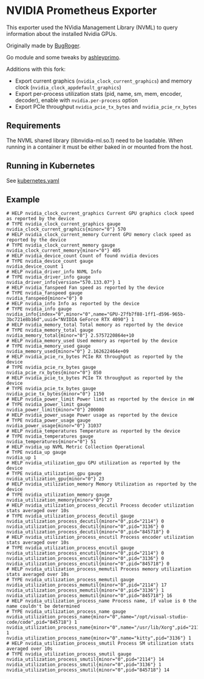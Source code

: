 # NVIDIA Prometheus Exporter

This exporter used the NVidia Management Library (NVML) to query information
about the installed Nvidia GPUs.

Originally made by [BugRoger](https://github.com/BugRoger/nvidia-exporter).

Go module and some tweaks by [ashleyprimo](https://github.com/ashleyprimo/nvidia-exporter).

Additions with this fork:
* Export current graphics (`nvidia_clock_current_graphics`) and memory clock (`nvidia_clock_appdefault_graphics`)
* Export per-process utilization stats (pid, name, sm, mem, encoder, decoder), enable with `nvidia.per-process` option
* Export PCIe throughput `nvidia_pcie_tx_bytes` and `nvidia_pcie_rx_bytes`

## Requirements

The NVML shared library (libnvidia-ml.so.1) need to be loadable. When running
in a container it must be either baked in or mounted from the host.

## Running in Kubernetes

See [kubernetes.yaml](./kubernetes.yaml)

## Example

```
# HELP nvidia_clock_current_graphics Current GPU graphics clock speed as reported by the device
# TYPE nvidia_clock_current_graphics gauge
nvidia_clock_current_graphics{minor="0"} 570
# HELP nvidia_clock_current_memory Current GPU memory clock speed as reported by the device
# TYPE nvidia_clock_current_memory gauge
nvidia_clock_current_memory{minor="0"} 405
# HELP nvidia_device_count Count of found nvidia devices
# TYPE nvidia_device_count gauge
nvidia_device_count 1
# HELP nvidia_driver_info NVML Info
# TYPE nvidia_driver_info gauge
nvidia_driver_info{version="570.133.07"} 1
# HELP nvidia_fanspeed Fan speed as reported by the device
# TYPE nvidia_fanspeed gauge
nvidia_fanspeed{minor="0"} 0
# HELP nvidia_info Info as reported by the device
# TYPE nvidia_info gauge
nvidia_info{index="0",minor="0",name="GPU-27fb7f88-1ff1-d596-965b-3bc721e8b16d",uuid="NVIDIA GeForce RTX 4090"} 1
# HELP nvidia_memory_total Total memory as reported by the device
# TYPE nvidia_memory_total gauge
nvidia_memory_total{minor="0"} 2.5757220864e+10
# HELP nvidia_memory_used Used memory as reported by the device
# TYPE nvidia_memory_used gauge
nvidia_memory_used{minor="0"} 2.162622464e+09
# HELP nvidia_pcie_rx_bytes PCIe RX throughput as reported by the device
# TYPE nvidia_pcie_rx_bytes gauge
nvidia_pcie_rx_bytes{minor="0"} 850
# HELP nvidia_pcie_tx_bytes PCIe TX throughput as reported by the device
# TYPE nvidia_pcie_tx_bytes gauge
nvidia_pcie_tx_bytes{minor="0"} 1150
# HELP nvidia_power_limit Power limit as reported by the device in mW
# TYPE nvidia_power_limit gauge
nvidia_power_limit{minor="0"} 200000
# HELP nvidia_power_usage Power usage as reported by the device
# TYPE nvidia_power_usage gauge
nvidia_power_usage{minor="0"} 31037
# HELP nvidia_temperatures Temperature as reported by the device
# TYPE nvidia_temperatures gauge
nvidia_temperatures{minor="0"} 51
# HELP nvidia_up NVML Metric Collection Operational
# TYPE nvidia_up gauge
nvidia_up 1
# HELP nvidia_utilization_gpu GPU utilization as reported by the device
# TYPE nvidia_utilization_gpu gauge
nvidia_utilization_gpu{minor="0"} 23
# HELP nvidia_utilization_memory Memory Utilization as reported by the device
# TYPE nvidia_utilization_memory gauge
nvidia_utilization_memory{minor="0"} 27
# HELP nvidia_utilization_process_decutil Process decoder utilization stats averaged over 10s
# TYPE nvidia_utilization_process_decutil gauge
nvidia_utilization_process_decutil{minor="0",pid="2114"} 0
nvidia_utilization_process_decutil{minor="0",pid="3136"} 0
nvidia_utilization_process_decutil{minor="0",pid="845718"} 0
# HELP nvidia_utilization_process_encutil Process encoder utilization stats averaged over 10s
# TYPE nvidia_utilization_process_encutil gauge
nvidia_utilization_process_encutil{minor="0",pid="2114"} 0
nvidia_utilization_process_encutil{minor="0",pid="3136"} 0
nvidia_utilization_process_encutil{minor="0",pid="845718"} 0
# HELP nvidia_utilization_process_memutil Process memory utilization stats averaged over 10s
# TYPE nvidia_utilization_process_memutil gauge
nvidia_utilization_process_memutil{minor="0",pid="2114"} 17
nvidia_utilization_process_memutil{minor="0",pid="3136"} 1
nvidia_utilization_process_memutil{minor="0",pid="845718"} 16
# HELP nvidia_utilization_process_name Process name, if value is 0 the name couldn't be determined
# TYPE nvidia_utilization_process_name gauge
nvidia_utilization_process_name{minor="0",name="/opt/visual-studio-code/code",pid="845718"} 1
nvidia_utilization_process_name{minor="0",name="/usr/lib/Xorg",pid="2114"} 1
nvidia_utilization_process_name{minor="0",name="kitty",pid="3136"} 1
# HELP nvidia_utilization_process_smutil Process SM utilization stats averaged over 10s
# TYPE nvidia_utilization_process_smutil gauge
nvidia_utilization_process_smutil{minor="0",pid="2114"} 14
nvidia_utilization_process_smutil{minor="0",pid="3136"} 1
nvidia_utilization_process_smutil{minor="0",pid="845718"} 14
```
